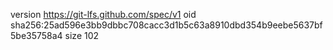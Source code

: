 version https://git-lfs.github.com/spec/v1
oid sha256:25ad596e3bb9dbbc708cacc3d1b5c63a8910dbd354b9eebe5637bf5be35758a4
size 102
